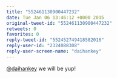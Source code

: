 ```yaml
---
title: "552461130900447232"
date: Tue Jan 06 13:46:12 +0000 2015
original-tweet-id: "552461130900447232"
retweets: 0
favorites: 0
reply-tweet-id: "552452749418582016"
reply-user-id: "2324088308"
reply-user-screen-name: "daihankey"
---
```

<a href="https://twitter.com/daihankey">@daihankey</a> we will be yup!
